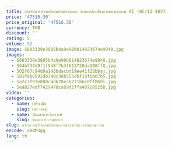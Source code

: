 ```yaml
---
title: การจัดการความปลอดภัยของรถยก ระบบหลีกเลี่ยงการชนของภาพ AI (WC/12-48V)
price: '47516.30'
price_original: '47516.30'
currency: THB
discount: ''
rating: 5
volume: 52
image: S603339e3805b4a9e90b014823674e9940.jpg
images:
  - S603339e3805b4a9e90b014823674e9940.jpg
  - S44b737d9f1f948f7b3f613720da198ffQ.jpg
  - S02f67c94d9a143bdacbd19ee41f22bbaj.jpg
  - S81feb0592db340c38b555cbf18f6b07b5.jpg
  - Sa2c3f93e800c4db78ec6771b6c0ff869l.jpg
  - Sea827edf742947dca89d2ffa40728525B.jpg
video: ''
categories:
  - name: เครื่องมือ
    slug: เคร-องม
  - name: วัดและการวิเคราะห์
    slug: ดและการว-เคราะห
slug: การจ-ดการความปลอดภ-ยของรถยก-ระบบหล-กเล
encode: oB4M3gg
lang: th
---
```

  